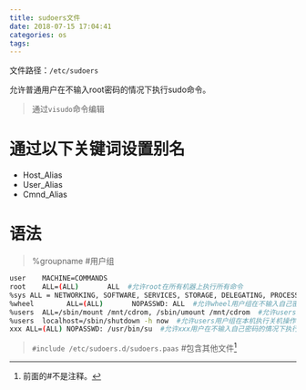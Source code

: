 ```yaml
---
title: sudoers文件
date: 2018-07-15 17:04:41
categories: os
tags:
---
```


文件路径：`/etc/sudoers`

允许普通用户在不输入root密码的情况下执行sudo命令。

> 通过`visudo`命令编辑

# 通过以下关键词设置别名

* Host_Alias
* User_Alias
* Cmnd_Alias

# 语法

> %groupname  #用户组

```bash
user    MACHINE=COMMANDS
root    ALL=(ALL)       ALL  #允许root在所有机器上执行所有命令
%sys ALL = NETWORKING, SOFTWARE, SERVICES, STORAGE, DELEGATING, PROCESSES, LOCATE, DRIVERS  #允许sys用户组执行网络等命令
%wheel        ALL=(ALL)       NOPASSWD: ALL  #允许wheel用户组在不输入自己密码的情况下执行所有命令
%users  ALL=/sbin/mount /mnt/cdrom, /sbin/umount /mnt/cdrom  #允许users用户组执行mount/unmount /mnt/cdrom命令
%users  localhost=/sbin/shutdown -h now  #允许users用户组在本机执行关机操作
xxx ALL=(ALL) NOPASSWD: /usr/bin/su  #允许xxx用户在不输入自己密码的情况下执行/usr/bin/su命令
```

> `#include /etc/sudoers.d/sudoers.paas`  #包含其他文件[^1]

[^1]: 前面的#不是注释。
